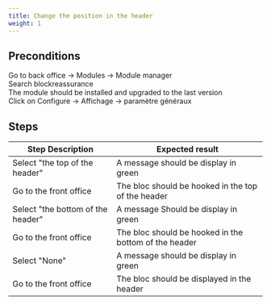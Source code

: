 ```yaml
---
title: Change the position in the header
weight: 1
---
```


## Preconditions

Go to back office -> Modules -> Module manager\
Search blockreassurance\
The module should be installed and upgraded to the last version\
Click on Configure -> Affichage -> paramètre généraux
## Steps
| Step Description | Expected result |
| ----- | ----- |
| Select "the top of the header" | A message should be display in green |
| Go to the front office | The bloc should be hooked in the top of the header |
| Select "the bottom of the header" | A message Should be display in green |
| Go to the front office | The bloc should be hooked in the bottom of the header |
| Select "None" | A message should be display in green |
| Go to the front office | The bloc should be displayed in the header |
